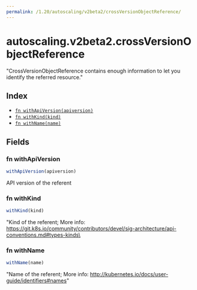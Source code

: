 ```yaml
---
permalink: /1.20/autoscaling/v2beta2/crossVersionObjectReference/
---
```


# autoscaling.v2beta2.crossVersionObjectReference

"CrossVersionObjectReference contains enough information to let you identify the referred resource."

## Index

* [`fn withApiVersion(apiversion)`](#fn-withapiversion)
* [`fn withKind(kind)`](#fn-withkind)
* [`fn withName(name)`](#fn-withname)

## Fields

### fn withApiVersion

```ts
withApiVersion(apiversion)
```

API version of the referent

### fn withKind

```ts
withKind(kind)
```

"Kind of the referent; More info: https://git.k8s.io/community/contributors/devel/sig-architecture/api-conventions.md#types-kinds\

### fn withName

```ts
withName(name)
```

"Name of the referent; More info: http://kubernetes.io/docs/user-guide/identifiers#names"